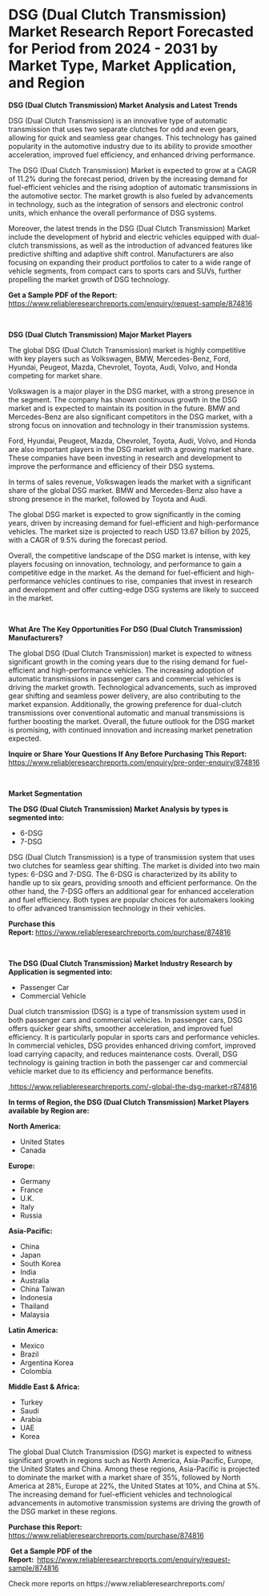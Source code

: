 <p><h1>DSG (Dual Clutch Transmission) Market Research Report Forecasted for Period from 2024 -  2031 by Market Type, Market Application, and Region</h1></p><p><strong>DSG (Dual Clutch Transmission) Market Analysis and Latest Trends</strong></p>
<p><p>DSG (Dual Clutch Transmission) is an innovative type of automatic transmission that uses two separate clutches for odd and even gears, allowing for quick and seamless gear changes. This technology has gained popularity in the automotive industry due to its ability to provide smoother acceleration, improved fuel efficiency, and enhanced driving performance.</p><p>The DSG (Dual Clutch Transmission) Market is expected to grow at a CAGR of 11.2% during the forecast period, driven by the increasing demand for fuel-efficient vehicles and the rising adoption of automatic transmissions in the automotive sector. The market growth is also fueled by advancements in technology, such as the integration of sensors and electronic control units, which enhance the overall performance of DSG systems.</p><p>Moreover, the latest trends in the DSG (Dual Clutch Transmission) Market include the development of hybrid and electric vehicles equipped with dual-clutch transmissions, as well as the introduction of advanced features like predictive shifting and adaptive shift control. Manufacturers are also focusing on expanding their product portfolios to cater to a wide range of vehicle segments, from compact cars to sports cars and SUVs, further propelling the market growth of DSG technology.</p></p>
<p><strong>Get a Sample PDF of the Report:&nbsp;</strong> <a href="https://www.reliableresearchreports.com/enquiry/request-sample/874816">https://www.reliableresearchreports.com/enquiry/request-sample/874816</a></p>
<p>&nbsp;</p>
<p><strong>DSG (Dual Clutch Transmission) Major Market Players</strong></p>
<p><p>The global DSG (Dual Clutch Transmission) market is highly competitive with key players such as Volkswagen, BMW, Mercedes-Benz, Ford, Hyundai, Peugeot, Mazda, Chevrolet, Toyota, Audi, Volvo, and Honda competing for market share. </p><p>Volkswagen is a major player in the DSG market, with a strong presence in the segment. The company has shown continuous growth in the DSG market and is expected to maintain its position in the future. BMW and Mercedes-Benz are also significant competitors in the DSG market, with a strong focus on innovation and technology in their transmission systems.</p><p>Ford, Hyundai, Peugeot, Mazda, Chevrolet, Toyota, Audi, Volvo, and Honda are also important players in the DSG market with a growing market share. These companies have been investing in research and development to improve the performance and efficiency of their DSG systems.</p><p>In terms of sales revenue, Volkswagen leads the market with a significant share of the global DSG market. BMW and Mercedes-Benz also have a strong presence in the market, followed by Toyota and Audi.</p><p>The global DSG market is expected to grow significantly in the coming years, driven by increasing demand for fuel-efficient and high-performance vehicles. The market size is projected to reach USD 13.67 billion by 2025, with a CAGR of 9.5% during the forecast period.</p><p>Overall, the competitive landscape of the DSG market is intense, with key players focusing on innovation, technology, and performance to gain a competitive edge in the market. As the demand for fuel-efficient and high-performance vehicles continues to rise, companies that invest in research and development and offer cutting-edge DSG systems are likely to succeed in the market.</p></p>
<p>&nbsp;</p>
<p><strong>What Are The Key Opportunities For DSG (Dual Clutch Transmission) Manufacturers?</strong></p>
<p><p>The global DSG (Dual Clutch Transmission) market is expected to witness significant growth in the coming years due to the rising demand for fuel-efficient and high-performance vehicles. The increasing adoption of automatic transmissions in passenger cars and commercial vehicles is driving the market growth. Technological advancements, such as improved gear shifting and seamless power delivery, are also contributing to the market expansion. Additionally, the growing preference for dual-clutch transmissions over conventional automatic and manual transmissions is further boosting the market. Overall, the future outlook for the DSG market is promising, with continued innovation and increasing market penetration expected.</p></p>
<p><strong>Inquire or Share Your Questions If Any Before Purchasing This Report:</strong> <a href="https://www.reliableresearchreports.com/enquiry/pre-order-enquiry/874816">https://www.reliableresearchreports.com/enquiry/pre-order-enquiry/874816</a></p>
<p>&nbsp;</p>
<p><strong>Market Segmentation</strong></p>
<p><strong>The DSG (Dual Clutch Transmission) Market Analysis by types is segmented into:</strong></p>
<p><ul><li>6-DSG</li><li>7-DSG</li></ul></p>
<p><p>DSG (Dual Clutch Transmission) is a type of transmission system that uses two clutches for seamless gear shifting. The market is divided into two main types: 6-DSG and 7-DSG. The 6-DSG is characterized by its ability to handle up to six gears, providing smooth and efficient performance. On the other hand, the 7-DSG offers an additional gear for enhanced acceleration and fuel efficiency. Both types are popular choices for automakers looking to offer advanced transmission technology in their vehicles.</p></p>
<p><strong>Purchase this Report:&nbsp;</strong><a href="https://www.reliableresearchreports.com/purchase/874816">https://www.reliableresearchreports.com/purchase/874816</a></p>
<p>&nbsp;</p>
<p><strong>The DSG (Dual Clutch Transmission) Market Industry Research by Application is segmented into:</strong></p>
<p><ul><li>Passenger Car</li><li>Commercial Vehicle</li></ul></p>
<p><p>Dual clutch transmission (DSG) is a type of transmission system used in both passenger cars and commercial vehicles. In passenger cars, DSG offers quicker gear shifts, smoother acceleration, and improved fuel efficiency. It is particularly popular in sports cars and performance vehicles. In commercial vehicles, DSG provides enhanced driving comfort, improved load carrying capacity, and reduces maintenance costs. Overall, DSG technology is gaining traction in both the passenger car and commercial vehicle market due to its efficiency and performance benefits.</p></p>
<p><a href="https://www.reliableresearchreports.com/-global-the-dsg-market-r874816">&nbsp;https://www.reliableresearchreports.com/-global-the-dsg-market-r874816</a></p>
<p><strong>In terms of Region, the DSG (Dual Clutch Transmission) Market Players available by Region are:</strong></p>
<p>
    <p> <strong> North America: </strong>
        <ul>
            <li>United States</li>
            <li>Canada</li>
        </ul>
        </p> 
    <p> <strong> Europe: </strong>
        <ul>
            <li>Germany</li>
            <li>France</li>
            <li>U.K.</li>
            <li>Italy</li>
            <li>Russia</li>
        </ul>
        </p> 
    <p> <strong> Asia-Pacific: </strong>
        <ul>
            <li>China</li>
            <li>Japan</li>
            <li>South Korea</li>
            <li>India</li>
            <li>Australia</li>
            <li>China Taiwan</li>
            <li>Indonesia</li>
            <li>Thailand</li>
            <li>Malaysia</li>
        </ul>
        </p> 
    <p> <strong> Latin America: </strong>
        <ul>
            <li>Mexico</li>
            <li>Brazil</li>
            <li>Argentina Korea</li>
            <li>Colombia</li>
        </ul>
        </p> 
    <p> <strong> Middle East & Africa: </strong>
        <ul>
            <li>Turkey</li>
            <li>Saudi</li>
            <li>Arabia</li>
            <li>UAE</li>
            <li>Korea</li>
        </ul>
    </p>
    </p>
<p><p>The global Dual Clutch Transmission (DSG) market is expected to witness significant growth in regions such as North America, Asia-Pacific, Europe, the United States and China. Among these regions, Asia-Pacific is projected to dominate the market with a market share of 35%, followed by North America at 28%, Europe at 22%, the United States at 10%, and China at 5%. The increasing demand for fuel-efficient vehicles and technological advancements in automotive transmission systems are driving the growth of the DSG market in these regions.</p></p>
<p><strong>Purchase this Report: </strong><a href="https://www.reliableresearchreports.com/purchase/874816">https://www.reliableresearchreports.com/purchase/874816</a></p>
<p>&nbsp;<strong>Get a Sample PDF of the Report:&nbsp;&nbsp;</strong><a href="https://www.reliableresearchreports.com/enquiry/request-sample/874816">https://www.reliableresearchreports.com/enquiry/request-sample/874816</a></p>
<p><strong></strong></p>
<p>Check more reports on https://www.reliableresearchreports.com/</p>
